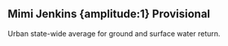## Mimi Jenkins {amplitude:1} Provisional
Urban state-wide average for ground and surface water return. 
